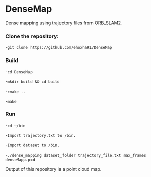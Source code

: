 # DenseMap
Dense mapping using trajectory files from ORB_SLAM2.

### Clone the repository:

-`git clone https://github.com/ehoxha91/DenseMap`


### Build
-`cd DenseMap`

-`mkdir build && cd build`

-`cmake ..`

-`make`

### Run

-`cd ~/bin`

-`Import trajectory.txt to /bin.`

-`Import dataset to /bin.`

-`./dense_mapping dataset_folder trajectory_file.txt max_frames denseMapp.pcd `

Output of this repository is a point cloud map.
